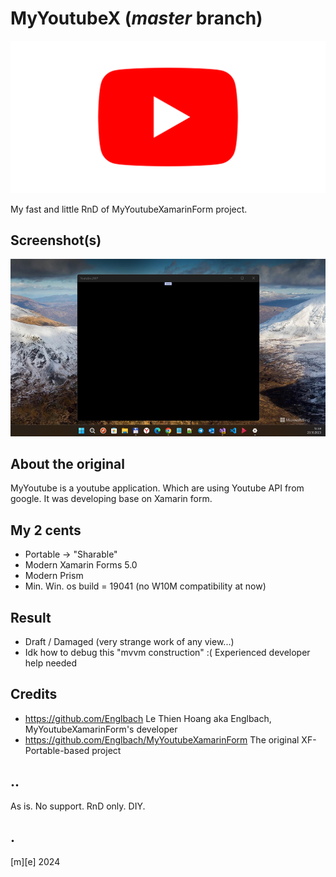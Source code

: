 # MyYoutubeX (*master* branch)
![Bug](Images/logo.png)

My fast and little RnD of MyYoutubeXamarinForm project. 


## Screenshot(s)
![Bug](Images/shot01.png)

## About the original
MyYoutube is a youtube application. Which are using Youtube API from google. It was developing base on Xamarin form.

## My 2 cents
- Portable -> "Sharable"
- Modern Xamarin Forms 5.0
- Modern Prism
- Min. Win. os build = 19041 (no W10M compatibility at now)
 

## Result
- Draft / Damaged (very strange work of any view...)
- Idk how to debug this "mvvm construction" :( Experienced developer help needed

## Credits
- https://github.com/Englbach Le Thien Hoang aka Englbach, MyYoutubeXamarinForm's developer
- https://github.com/Englbach/MyYoutubeXamarinForm The original XF-Portable-based project

## ..
As is. No support. RnD only. DIY.

## .
[m][e] 2024
